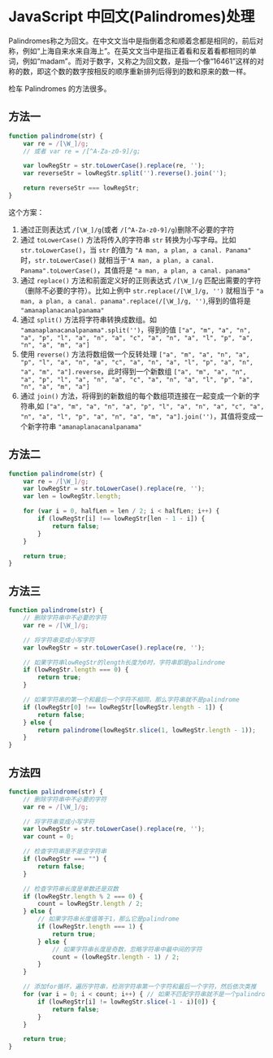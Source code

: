 JavaScript 中回文(Palindromes)处理
===

Palindromes称之为回文。在中文文当中是指倒着念和顺着念都是相同的，前后对称，例如“上海自来水来自海上”。在英文文当中是指正着看和反着看都相同的单词，例如“madam”。而对于数字，又称之为回文数，是指一个像“16461”这样的对称的数，即这个数的数字按相反的顺序重新排列后得到的数和原来的数一样。

检车 Palindromes 的方法很多。

## 方法一
```js
function palindrome(str) {
    var re = /[\W_]/g;
    // 或者 var re = /[^A-Za-z0-9]/g;

    var lowRegStr = str.toLowerCase().replace(re, '');
    var reverseStr = lowRegStr.split('').reverse().join('');

    return reverseStr === lowRegStr;
}
```

这个方案：
1. 通过正则表达式 `/[\W_]/g`(或者 `/[^A-Za-z0-9]/g`)删除不必要的字符
2. 通过 `toLowerCase()` 方法将传入的字符串 `str` 转换为小写字母。比如 `str.toLowerCase()`，当 `str` 的值为 `"A man, a plan, a canal. Panama"` 时，`str.toLowerCase()` 就相当于`"A man, a plan, a canal. Panama".toLowerCase()`，其值将是 `"a man, a plan, a canal. panama"`
3. 通过 `replace()` 方法和前面定义好的正则表达式 `/[\W_]/g` 匹配出需要的字符（删除不必要的字符）。比如上例中 `str.replace(/[\W_]/g, '')` 就相当于 `"a man, a plan, a canal. panama".replace(/[\W_]/g, '')`,得到的值将是 `"amanaplanacanalpanama"`
4. 通过 `split()` 方法将字符串转换成数组。如 `"amanaplanacanalpanama".split('')`，得到的值 `["a", "m", "a", "n", "a", "p", "l", "a", "n", "a", "c", "a", "n", "a", "l", "p", "a", "n", "a", "m", "a"]`
5. 使用 `reverse()` 方法将数组做一个反转处理 `["a", "m", "a", "n", "a", "p", "l", "a", "n", "a", "c", "a", "n", "a", "l", "p", "a", "n", "a", "m", "a"].reverse`，此时得到一个新数组 `["a", "m", "a", "n", "a", "p", "l", "a", "n", "a", "c", "a", "n", "a", "l", "p", "a", "n", "a", "m", "a"]`
6. 通过 `join()` 方法，将得到的新数组的每个数组项连接在一起变成一个新的字符串,如 `["a", "m", "a", "n", "a", "p", "l", "a", "n", "a", "c", "a", "n", "a", "l", "p", "a", "n", "a", "m", "a"].join('')`，其值将变成一个新字符串 `"amanaplanacanalpanama"`


## 方法二
```js
function palindrome(str) {
    var re = /[\W_]/g;
    var lowRegStr = str.toLowerCase().replace(re, '');
    var len = lowRegStr.length;

    for (var i = 0, halfLen = len / 2; i < halfLen; i++) {
        if (lowRegStr[i] !== lowRegStr[len - 1 - i]) {
            return false;
        }
    }

    return true;
}
```


## 方法三
```js
function palindrome(str) {
    // 删除字符串中不必要的字符
    var re = /[\W_]/g;

    // 将字符串变成小写字符
    var lowRegStr = str.toLowerCase().replace(re, '');

    // 如果字符串lowRegStr的length长度为0时，字符串即是palindrome
    if (lowRegStr.length === 0) {
        return true;
    }

    // 如果字符串的第一个和最后一个字符不相同，那么字符串就不是palindrome
    if (lowRegStr[0] !== lowRegStr[lowRegStr.length - 1]) {
        return false;
    } else {
        return palindrome(lowRegStr.slice(1, lowRegStr.length - 1));
    }
}
```


## 方法四
```js
function palindrome(str) {
    // 删除字符串中不必要的字符
    var re = /[\W_]/g;

    // 将字符串变成小写字符
    var lowRegStr = str.toLowerCase().replace(re, '');
    var count = 0;

    // 检查字符串是不是空字符串
    if (lowRegStr === "") {
        return false;
    }

    // 检查字符串长度是单数还是双数
    if (lowRegStr.length % 2 === 0) {
        count = lowRegStr.length / 2;
    } else {
        // 如果字符串长度值等于1，那么它是palindrome
        if (lowRegStr.length === 1) {
            return true;
        } else {
            // 如果字符串长度是奇数，忽略字符串中最中间的字符
            count = (lowRegStr.length - 1) / 2;
        }
    }

    // 添加for循环，遍历字符串，检测字符串第一个字符和最后一个字符，然后依次类推
    for (var i = 0; i < count; i++) { // 如果不匹配字符串就不是一个palindrome
        if (lowRegStr[i] != lowRegStr.slice(-1 - i)[0]) {
            return false;
        }
    }

    return true;
}
```